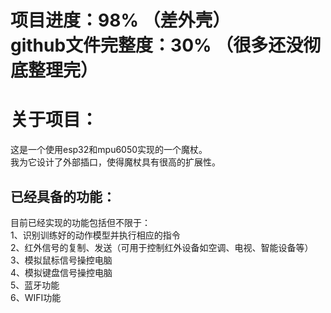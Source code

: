 项目进度：98%     （差外壳）<br>
github文件完整度：30%     （很多还没彻底整理完）
===
关于项目：
===
这是一个使用esp32和mpu6050实现的一个魔杖。<br>
我为它设计了外部插口，使得魔杖具有很高的扩展性。<br>

已经具备的功能：
---
目前已经实现的功能包括但不限于：<br>
1、识别训练好的动作模型并执行相应的指令<br>
2、红外信号的复制、发送（可用于控制红外设备如空调、电视、智能设备等）<br>
3、模拟鼠标信号操控电脑<br>
4、模拟键盘信号操控电脑<br>
5、蓝牙功能<br>
6、WIFI功能
